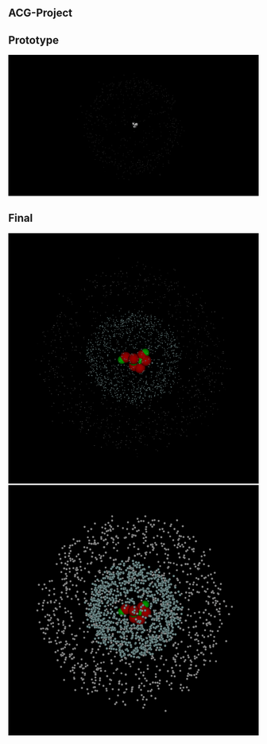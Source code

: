 ## ACG-Project

## Prototype
![Prototype](prototype.gif)

## Final
![Final](final.gif)
![Final_2](final_2.gif)

